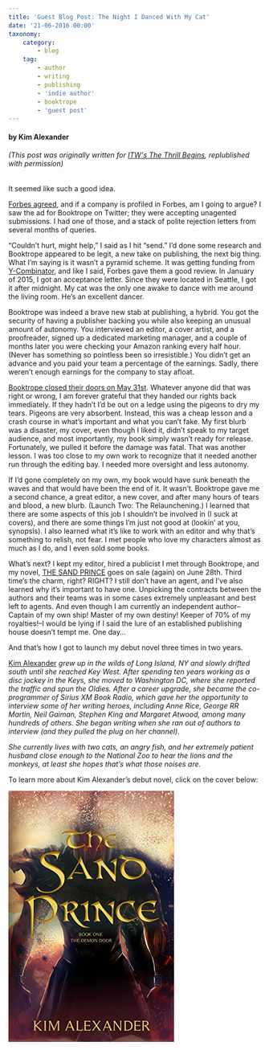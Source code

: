 ```yaml
---
title: 'Guest Blog Post: The Night I Danced With My Cat'
date: '21-06-2016 00:00'
taxonomy:
    category:
        - blog
    tag:
        - author
        - writing
        - publishing
        - 'indie author'
        - booktrope
        - 'guest post'
---
```


#### by Kim Alexander

###### (This post was originally written for [ITW's The Thrill Begins](http://thrillbegins.com/2016/06/21/the-night-i-danced-with-my-cat/?target=_blank), replublished with permission)

It seemed like such a good idea.

[Forbes agreed](http://www.forbes.com/sites/davidvinjamuri/2014/01/08/how-hybrid-publishers-innovate-to-succeed?target=_blank), and if a company is profiled in Forbes, am I going to argue? I saw the ad for Booktrope on Twitter; they were accepting unagented submissions. I had one of those, and a stack of polite rejection letters from several months of queries.

“Couldn’t hurt, might help,” I said as I hit “send.” I’d done some research and Booktrope appeared to be legit, a new take on publishing, the next big thing. What I’m saying is it wasn’t a pyramid scheme. It was getting funding from [Y-Combinator](https://www.ycombinator.com/?target=_blank), and like I said, Forbes gave them a good review. In January of 2015, I got an acceptance letter. Since they were located in Seattle, I got it after midnight. My cat was the only one awake to dance with me around the living room. He’s an excellent dancer.

Booktrope was indeed a brave new stab at publishing, a hybrid. You got the security of having a publisher backing you while also keeping an unusual amount of autonomy. You interviewed an editor, a cover artist, and a proofreader, signed up a dedicated marketing manager, and a couple of months later you were checking your Amazon ranking every half hour. (Never has something so pointless been so irresistible.) You didn’t get an advance and you paid your team a percentage of the earnings. Sadly, there weren’t enough earnings for the company to stay afloat.

[Booktrope closed their doors on May 31st](http://www.publishersweekly.com/pw/by-topic/industry-news/publisher-news/article/70132-booktrope-to-shut-down-operations.html?target=_blank). Whatever anyone did that was right or wrong, I am forever grateful that they handed our rights back immediately. If they hadn’t I’d be out on a ledge using the pigeons to dry my tears. Pigeons are very absorbent. Instead, this was a cheap lesson and a crash course in what’s important and what you can’t fake. My first blurb was a disaster, my cover, even though I liked it, didn’t speak to my target audience, and most importantly, my book simply wasn’t ready for release. Fortunately, we pulled it before the damage was fatal. That was another lesson. I was too close to my own work to recognize that it needed another run through the editing bay. I needed more oversight and less autonomy.

If I’d gone completely on my own, my book would have sunk beneath the waves and that would have been the end of it. It wasn’t. Booktrope gave me a second chance, a great editor, a new cover, and after many hours of tears and blood, a new blurb. (Launch Two: The Relaunchening.) I learned that there are some aspects of this job I shouldn’t be involved in (I suck at covers), and there are some things I’m just not good at (lookin’ at you, synopsis). I also learned what it’s like to work with an editor and why that’s something to relish, not fear.  I met people who love my characters almost as much as I do, and I even sold some books.

What’s next? I kept my editor, hired a publicist I met through Booktrope, and my novel, [THE SAND PRINCE](https://www.amazon.com/Sand-Prince-Demon-Door-Book-ebook/dp/B01GXFQB6C?target=_blank) goes on sale (again) on June 28th. Third time’s the charm, right? RIGHT? I still don’t have an agent, and I’ve also learned why it’s important to have one. Unpicking the contracts between the authors and their teams was in some cases extremely unpleasant and best left to agents. And even though I am currently an independent author–Captain of my own ship! Master of my own destiny! Keeper of 70% of my royalties!–I would be lying if I said the lure of an established publishing house doesn’t tempt me. One day…

And that’s how I got to launch my debut novel three times in two years.

[Kim Alexander](http://kimalexanderonline.com/wp/?target=_blank) _grew up in the wilds of Long Island, NY and slowly drifted south until she reached Key West. After spending ten years working as a disc jockey in the Keys, she moved to Washington DC, where she reported the traffic and spun the Oldies. After a career upgrade, she became the co-programmer of Sirius XM Book Radio, which gave her the opportunity to interview some of her writing heroes, including Anne Rice, George RR Martin, Neil Gaiman, Stephen King and Margaret Atwood, among many hundreds of others.  She began writing when she ran out of authors to interview (and they pulled the plug on her channel)._

_She currently lives with two cats, an angry fish, and her extremely patient husband close enough to the National Zoo to hear the lions and the monkeys, at least she hopes that’s what those noises are._

To learn more about Kim Alexander’s debut novel, click on the cover below:

[![](SandPrince_cover_cb_editing.jpg)](https://www.amazon.com/gp/product/B01GXFQB6C/ref=series_rw_dp_sw?target=_blank)